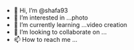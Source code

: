 - 👋 Hi, I’m @shafa93
- 👀 I’m interested in ...photo
- 🌱 I’m currently learning ...video creation 
- 💞️ I’m looking to collaborate on ...
- 📫 How to reach me ...

<!---
shafa93/shafa93 is a ✨ special ✨ repository because its `README.md` (this file) appears on your GitHub profile.
You can click the Preview link to take a look at your changes.
--->
